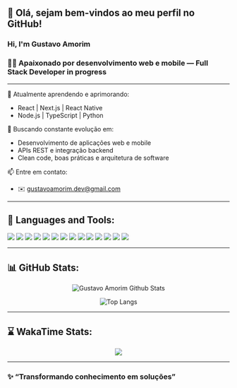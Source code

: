 ## 👋 Olá, sejam bem-vindos ao meu perfil no GitHub!

### Hi, I'm Gustavo Amorim
### 👨‍💻 Apaixonado por desenvolvimento web e mobile — Full Stack Developer in progress

---

🌱 Atualmente aprendendo e aprimorando:
- React | Next.js | React Native
- Node.js | TypeScript | Python

🚀 Buscando constante evolução em:
- Desenvolvimento de aplicações web e mobile
- APIs REST e integração backend
- Clean code, boas práticas e arquitetura de software

📫 Entre em contato:
- ✉️ gustavoamorim.dev@gmail.com

---

## 🚀 **Languages and Tools:**

<p>
  <img src="https://img.shields.io/badge/-React-61DAFB?style=for-the-badge&logo=react&logoColor=black" />
  <img src="https://img.shields.io/badge/-Next.js-000000?style=for-the-badge&logo=nextdotjs" />
  <img src="https://img.shields.io/badge/-ReactNative-61DAFB?style=for-the-badge&logo=react&logoColor=black" />
  <img src="https://img.shields.io/badge/-Node.js-339933?style=for-the-badge&logo=nodedotjs&logoColor=white" />
  <img src="https://img.shields.io/badge/-TypeScript-3178C6?style=for-the-badge&logo=typescript&logoColor=white" />
  <img src="https://img.shields.io/badge/-Python-3776AB?style=for-the-badge&logo=python&logoColor=white" />
  <img src="https://img.shields.io/badge/-HTML5-E34F26?style=for-the-badge&logo=html5&logoColor=white" />
  <img src="https://img.shields.io/badge/-CSS3-1572B6?style=for-the-badge&logo=css3&logoColor=white" />
  <img src="https://img.shields.io/badge/-Git-F05032?style=for-the-badge&logo=git&logoColor=white" />
  <img src="https://img.shields.io/badge/-Firebase-FFCA28?style=for-the-badge&logo=firebase&logoColor=black" />
  <img src="https://img.shields.io/badge/-PostgreSQL-336791?style=for-the-badge&logo=postgresql&logoColor=white" />
  <img src="https://img.shields.io/badge/-SQLite-003B57?style=for-the-badge&logo=sqlite&logoColor=white" />
  <img src="https://img.shields.io/badge/-TailwindCSS-06B6D4?style=for-the-badge&logo=tailwindcss&logoColor=white" />
  <img src="https://img.shields.io/badge/-Figma-F24E1E?style=for-the-badge&logo=figma&logoColor=white" />
</p>

---

## 📊 **GitHub Stats:**

<p align="center">
  <img src="https://github-readme-stats.vercel.app/api?username=GustavoAmorim12&show_icons=true&theme=tokyonight&locale=pt-br" alt="Gustavo Amorim Github Stats" />
</p>

<p align="center">
  <img src="https://github-readme-stats.vercel.app/api/top-langs/?username=GustavoAmorim12&layout=compact&langs_count=8&theme=tokyonight" alt="Top Langs" />
</p>

---

## ⌛ **WakaTime Stats:**

<p align="center">
  <img src="https://github-readme-stats.vercel.app/api/wakatime?username=GustavoAmorim12&theme=tokyonight" />
</p>

---

### ✨ “Transformando conhecimento em soluções”
